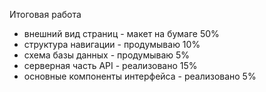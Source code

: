 Итоговая работа
* внешний вид страниц - макет на бумаге 50%
* структура навигации - продумываю 10%
* схема базы данных - продумываю 5%
* серверная часть API - реализовано 15%
* основные компоненты интерфейса - реализовано 5%
